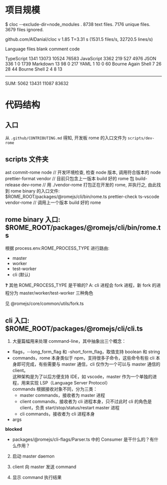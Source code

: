 # 项目规模

\$ cloc --exclude-dir=node_modules .
8738 text files.
7176 unique files.  
 3679 files ignored.

github.com/AlDanial/cloc v 1.85 T=3.31 s (1531.5 files/s, 32720.5 lines/s)

Language files blank comment code

TypeScript 1341 13073 10524 76583
JavaScript 3362 219 527 4976
JSON 336 1 0 1739
Markdown 13 98 0 217
YAML 1 10 0 60
Bourne Again Shell 7 26 28 44
Bourne Shell 2 4 8 13

---

SUM: 5062 13431 11087 83632

# 代码结构

## 入口

从 `.github/CONTRIBUTING.md` 得知, 开发板 rome 的入口文件为 `scripts/dev-rome`

## scripts 文件夹

ast
commit-rome
node // 开发环境检查, 检查 node 版本, 调用符合版本的 node
prettier-format
vendor // 目前只包含上一版本 build 好的 rome 包
build-release
dev-rome // 用 ./vendor-rome 打包正在开发的 rome, 并执行之, 由此找到 rome binary 的入口文件: \$ROME_ROOT/packages/@romejs/cli/bin/rome.ts
prettier-check
ts-vscode
vendor-rome // 调用上一个版本 build 好的 rome

## rome binary 入口: \$ROME_ROOT/packages/@romejs/cli/bin/rome.ts

根据 process.env.ROME_PROCESS_TYPE 进行路由:

- master
- worker
- test-worker
- cli (默认)

:question: 其他 ROME_PROCESS_TYPE 是干嘛的?
A: cli 进程会 fork 进程，新 fork 的进程分为 master/worker/test-worker 三种角色

见 @romejs/core/common/utils/fork.ts

## cli 入口: \$ROME_ROOT/packages/@romejs/cli/cli.ts

1. 大量篇幅用来处理 command-line，其中抽象出三个概念：

- flags，--long_form_flag 和 -short_form_flag，取值支持 boolean 和 string
- commands，rome 本身类似于 npm，支持很多子命令，这些命令有些 cli 本身即可完成，有些需要与 master 通信，cli 仅作为一个可以与 master 通信的 client。  
  这种架构是为了以后方便支持 IDE，如 vscode，master 作为一个单独的进程，用来实现 LSP（Language Server Protocol）  
  commands 根据接收对象不同，分为三类：
  - master commands，接收者为 master 进程
  - client commands，接收者为 cli 进程本身，只不过此时 cli 的角色是 client，负责 start/stop/status/restart master 进程
  - cli commands，接收者为 cli 进程本身
- args

**blocked**

- packages/@romejs/cli-flags/Parser.ts 中的 Consumer 是干什么的？有什么作用？

2. 启动 master daemon

3. client 向 master 发送 command

4. 显示 command 执行结果
